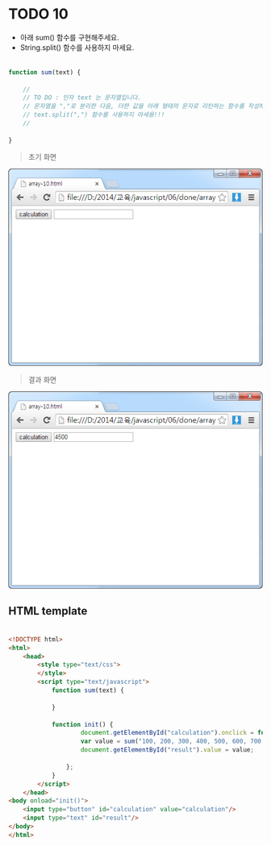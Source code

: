 ﻿TODO 10
========

* 아래 sum() 함수를 구현해주세요.
* String.split() 함수를 사용하지 마세요.

```javascript

function sum(text) {

	//
	// TO DO : 인자 text 는 문자열입니다.
	// 문자열을 ","로 분리한 다음, 더한 값을 아래 형태의 문자로 리턴하는 함수를 작성해주세요.
	// text.split(",") 함수를 사용하지 마세용!!!
	//
	
}		

```

> 초기 화면

![TODO10](https://raw.githubusercontent.com/lightsh/jsstudy/master/06/todo/images/todo_10.png)


>  결과 화면

![TODO10](https://raw.githubusercontent.com/lightsh/jsstudy/master/06/todo/images/todo_10_result.png)

## HTML template

```html

<!DOCTYPE html> 
<html>
	<head>
		<style type="text/css">
		</style>
		<script type="text/javascript">
			function sum(text) {

			}
			
			function init() {
					document.getElementById("calculation").onclick = function() {
					var value = sum("100, 200, 300, 400, 500, 600, 700, 800, 900");
					document.getElementById("result").value = value;
					
				};
			}			
		</script>
	</head>
<body onload="init()">               
	<input type="button" id="calculation" value="calculation"/>        
	<input type="text" id="result"/> 
</body>
</html>

```
